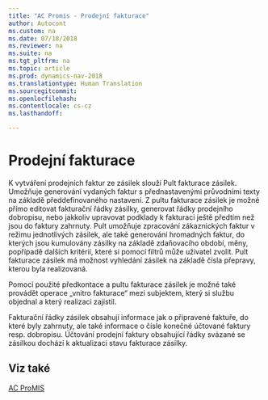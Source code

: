 ```yaml
---
title: "AC Promis - Prodejní fakturace"
author: Autocont
ms.custom: na
ms.date: 07/18/2018
ms.reviewer: na
ms.suite: na
ms.tgt_pltfrm: na
ms.topic: article
ms.prod: dynamics-nav-2018
ms.translationtype: Human Translation
ms.sourcegitcommit: 
ms.openlocfilehash: 
ms.contentlocale: cs-cz
ms.lasthandoff: 

---
```



# <a name="ac-pm-sales-invoicing"></a>Prodejní fakturace

K vytváření prodejních faktur ze zásilek slouží Pult fakturace zásilek. Umožňuje generování vydaných faktur s přednastavenými průvodními texty na základě předdefinovaného nastavení. Z pultu fakturace zásilek je možné přímo editovat fakturační řádky zásilky, generovat řádky prodejního dobropisu, nebo jakkoliv upravovat podklady k fakturaci ještě předtím než jsou do faktury zahrnuty. Pult umožňuje zpracování zákaznických faktur v režimu jednotlivých zásilek, ale také generování hromadných faktur, do kterých jsou kumulovány zásilky na základě zdaňovacího období, měny, popřípadě dalších kritérií, které si pomocí filtrů může uživatel zvolit. Pult fakturace zásilek má možnost vyhledání zásilek na základě čísla přepravy, kterou byla realizovaná.

Pomocí použité předkontace a pultu fakturace zásilek je možné také provádět operace „vnitro fakturace“ mezi subjektem, který si službu objednal a který realizaci zajistil.

Fakturační řádky zásilek obsahují informace jak o připravené faktuře, do které byly zahrnuty, ale také informace o čísle konečné účtované faktury resp. dobropisu. Účtování prodejní faktury obsahující řádky svázané se zásilkou dochází k aktualizaci stavu fakturace zásilky. 

## <a name="see-also"></a>Viz také  
[AC ProMIS](ac-pm-promis.md)